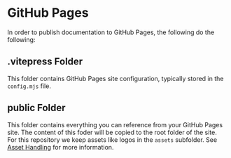 # GitHub Pages

In order to publish documentation to GitHub Pages, the following do the following:

## .vitepress Folder

This folder contains GitHub Pages site configuration, typically stored in the ```config.mjs``` file.
## public Folder

This folder contains everything you can reference from your GitHub Pages site. The content of this foder will be copied to the root folder of the site. For this repository we keep assets like logos in the ```assets``` subfolder. See [Asset Handling](https://vitepress.dev/guide/asset-handling#the-public-directory) for more information.
